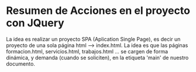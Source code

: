 # Resumen de Acciones en el proyecto con JQuery
La idea es realizar un proyecto SPA (Aplication Single Page), es decir un proyecto de una sola página html --> index.html. La idea es que las páginas formacion.html, servicios.html, trabajos.html ... se cargen de forma dinámica, y demanda (cuando se soliciten), en la etiqueta 'main' de nuestro documento.